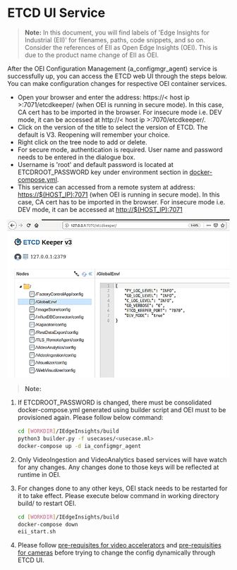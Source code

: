 # ETCD UI Service

>**Note:** In this document, you will find labels of 'Edge Insights for Industrial (EII)' for filenames, paths, code snippets, and so on. Consider the references of EII as Open Edge Insights (OEI). This is due to the product name change of EII as OEI.

After the OEI Configuration Management (a_configmgr_agent) service is successfully up, you can access the ETCD web UI through the steps below. You can make configuration changes for respective OEI container services.

- Open your browser and enter the address: https://< host ip >:7071/etcdkeeper/ (when OEI is running in secure mode). In this case, CA cert has to be imported in the browser. For insecure mode i.e. DEV mode, it can be accessed at http://< host ip >:7070/etcdkeeper/.
- Click on the version of the title to select the version of ETCD. The default is V3. Reopening will remember your choice.
- Right click on the tree node to add or delete.
- For secure mode, authentication is required. User name and password needs to be entered in the dialogue box.
- Username is 'root' and default password is located at ETCDROOT_PASSWORD key under environment section in [docker-compose.yml](https://github.com/open-edge-insights/eii-configmgr-agent/blob/master/docker-compose.yml).
- This service can accessed from a remote system at address: <https://$(HOST_IP):7071> (when OEI is running in secure mode). In this case, CA cert has to be imported in the browser. For insecure mode i.e. DEV mode, it can be accessed at <http://$(HOST_IP):7071>

![ETCD UI Interface](img/fig_6_3.png)

> **Note:**

1. If ETCDROOT_PASSWORD is changed, there must be consolidated docker-compose.yml generated using builder script and OEI must to be provisioned again.
   Please follow below command:

    ```sh
    cd [WORKDIR]/IEdgeInsights/build
    python3 builder.py -f usecases/<usecase.ml>
    docker-compose up -d ia_configmgr_agent
    ```

2. Only VideoIngestion and VideoAnalytics based services will have watch for any changes. Any changes done to those
   keys will be reflected at runtime in OEI.
3. For changes done to any other keys, OEI stack needs to be restarted for it to take effect. Please execute below
   command in working directory build/ to restart OEI.

     ```sh
     cd [WORKDIR]/IEdgeInsights/build
     docker-compose down
     eii_start.sh
    ```

4. Please follow [pre-requisites for video accelerators](https://github.com/open-edge-insights/eii-core#using-video-accelerators-in-ingestionanalytics-containers) and [pre-requisities for cameras](https://github.com/open-edge-insights/video-ingestion#camera-configuration) before trying to change the config dynamically through ETCD UI.
